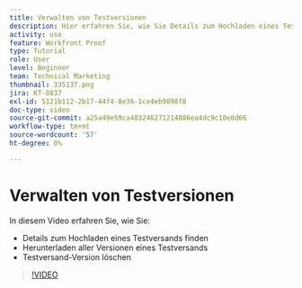 ```yaml
---
title: Verwalten von Testversionen
description: Hier erfahren Sie, wie Sie Details zum Hochladen eines Testversands finden, alle Versionen eines Testversands herunterladen und eine Testversand-Version löschen können in [!DNL  Workfront].
activity: use
feature: Workfront Proof
type: Tutorial
role: User
level: Beginner
team: Technical Marketing
thumbnail: 335137.png
jira: KT-8837
exl-id: 5121b112-2b17-44f4-8e36-1ce4eb9898f8
doc-type: video
source-git-commit: a25a49e59ca483246271214886ea4dc9c10e8d66
workflow-type: tm+mt
source-wordcount: '57'
ht-degree: 0%

---
```


# Verwalten von Testversionen

In diesem Video erfahren Sie, wie Sie:

* Details zum Hochladen eines Testversands finden
* Herunterladen aller Versionen eines Testversands
* Testversand-Version löschen

>[!VIDEO](https://video.tv.adobe.com/v/335137/?quality=12&learn=on)

<!--
## Learn more
* Manage proof versions
* Remove or archive a proof
* Summary for documents overview
-->
